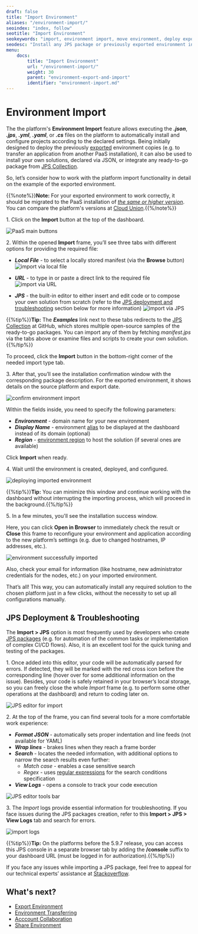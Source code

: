 ```yaml
---
draft: false
title: "Import Environment"
aliases: "/environment-import/"
seoindex: "index, follow"
seotitle: "Import Environment"
seokeywords: "import, environment import, move environment, deploy exported environment, migrate to another platform, install from json, install jps application, import project, jps deployment, import jps package"
seodesc: "Install any JPS package or previously exported environment into the platform using the Environment Import feature. Discover the available import types (via local file, URL, or JPS editor) and check a simple example to get acquainted with the feature."
menu: 
    docs:
        title: "Import Environment"
        url: "/environment-import/"
        weight: 30
        parent: "environment-export-and-import"
        identifier: "environment-import.md"
---
```


# Environment Import

The the platform's **Environment Import** feature allows executing the ***.json***, ***.jps***, ***.yml***, ***.yaml***, or ***.cs*** files on the platform to automatically install and configure projects according to the declared settings. Being initially designed to deploy the previously [exported](/environment-export/) environment copies (e.g. to transfer an application from another PaaS installation), it can also be used to install your own solutions, declared via JSON, or integrate any ready-to-go package from [JPS Collection](https://github.com/jelastic-jps).

So, let’s consider how to work with the platform import functionality in detail on the example of the exported environment.

{{%note%}}**Note:** For your exported environment to work correctly, it should be migrated to the PaaS installation of <u>*the same or higher version*</u>. You can compare the platform's versions at [Cloud Union](https://www.virtuozzo.com/application-platform-partners/).{{%/note%}}

1\. Click on the **Import** button at the top of the dashboard.

![PaaS main buttons](01-paas-main-buttons.png)

2\. Within the opened **Import** frame, you’ll see three tabs with different options for providing the required file:

* ***Local File*** - to select a locally stored manifest (via the **Browse** button)
![import via local file](02-import-via-local-file.png)

* ***URL*** - to type in or paste a direct link to the required file
![import via URL](03-import-via-url.png)

* ***JPS*** - the built-in editor to either insert and edit code or to compose your own solution from scratch (refer to the [JPS deployment and troubleshooting](#jps-deployment--troubleshooting) section below for more information)
![import via JPS](04-import-via-jps.png)

{{%tip%}}**Tip:** The ***Examples*** link next to these tabs redirects to the [JPS Collection](https://github.com/jelastic-jps) at GitHub, which stores multiple open-source samples of the ready-to-go packages. You can import any of them by fetching *manifest.jps* via the tabs above or examine files and scripts to create your own solution.{{%/tip%}}

To proceed, click the **Import** button in the bottom-right corner of the needed import type tab.

3\. After that, you’ll see the installation confirmation window with the corresponding package description. For the exported environment, it shows details on the source platform and export date.

![confirm environment import](05-confirm-environment-import.png)

Within the fields inside, you need to specify the following parameters:

- ***Environment*** - domain name for your new environment
- ***Display Name*** - environment [alias](/environment-aliases/) to be displayed at the dashboard instead of its domain (optional)
- ***Region*** - [environment region](/environment-regions/) to host the solution (if several ones are available)

Click **Import** when ready.

4\. Wait until the environment is created, deployed, and configured.

![deploying imported environment](06-deploying-imported-environment.png)

{{%tip%}}**Tip:** You can minimize this window and continue working with the dashboard without interrupting the importing process, which will proceed in the background.{{%/tip%}}

5\. In a few minutes, you'll see the installation success window.

Here, you can click **Open in Browser** to immediately check the result or **Close** this frame to reconfigure your environment and application according to the new platform’s settings (e.g. due to changed hostnames, IP addresses, etc.).

![environment successfully imported](07-environment-successfully-imported.png)

Also, check your email for information (like hostname, new administrator credentials for the nodes, etc.) on your imported environment.

That’s all! This way, you can automatically install any required solution to the chosen platform just in a few clicks, without the necessity to set up all configurations manually.


## JPS Deployment & Troubleshooting

The **Import > JPS** option is most frequently used by developers who create [JPS packages](/jps/) (e.g. for automation of the common tasks or implementation of complex CI/CD flows). Also, it is an excellent tool for the quick tuning and testing of the packages.

1\. Once added into this editor, your code will be automatically parsed for errors. If detected, they will be marked with the red cross icon before the corresponding line (hover over for some additional information on the issue). Besides, your code is safely retained in your browser’s local storage, so you can freely close the whole *Import* frame (e.g. to perform some other operations at the dashboard) and return to coding later on.

![JPS editor for import](08-jps-editor-for-import.png)

2\. At the top of the frame, you can find several tools for a more comfortable work experience:

- ***Format JSON*** - automatically sets proper indentation and line feeds (not available for YAML)
- ***Wrap lines*** - brakes lines when they reach a frame border
- ***Search*** - locates the needed information, with additional options to narrow the search results even further:
  - *Match case* - enables a case sensitive search<a id="console"></a>
  - *Regex* - uses [regular expressions](https://en.wikipedia.org/wiki/Regular_expression) for the search conditions specification
- ***View Logs*** - opens a console to track your code execution

![JPS editor tools bar](09-jps-editor-tools-bar.png)

3\. The *Import* logs provide essential information for troubleshooting. If you face issues during the JPS packages creation, refer to this **Import > JPS > View Logs** tab and search for errors.

![import logs](10-import-logs.png)

{{%tip%}}**Tip:** On the platforms before the 5.9.7 release, you can access this JPS console in a separate browser tab by adding the **/console** suffix to your dashboard URL (must be logged in for authorization).{{%/tip%}}

If you face any issues while importing a JPS package, feel free to appeal for our technical experts’ assistance at [Stackoverflow](https://stackoverflow.com/questions/tagged/jelastic).


## What's next?

* [Export Environment](/environment-export/)
* [Environment Transferring](/environment-transferred/)
* [Acccount Collaboration](/account-collaboration/)
* [Share Environment](/share-environment/)
